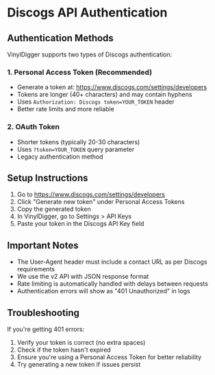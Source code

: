 # Discogs API Authentication

## Authentication Methods

VinylDigger supports two types of Discogs authentication:

### 1. Personal Access Token (Recommended)
- Generate a token at: https://www.discogs.com/settings/developers
- Tokens are longer (40+ characters) and may contain hyphens
- Uses `Authorization: Discogs token=YOUR_TOKEN` header
- Better rate limits and more reliable

### 2. OAuth Token
- Shorter tokens (typically 20-30 characters)
- Uses `?token=YOUR_TOKEN` query parameter
- Legacy authentication method

## Setup Instructions

1. Go to https://www.discogs.com/settings/developers
2. Click "Generate new token" under Personal Access Tokens
3. Copy the generated token
4. In VinylDigger, go to Settings > API Keys
5. Paste your token in the Discogs API Key field

## Important Notes

- The User-Agent header must include a contact URL as per Discogs requirements
- We use the v2 API with JSON response format
- Rate limiting is automatically handled with delays between requests
- Authentication errors will show as "401 Unauthorized" in logs

## Troubleshooting

If you're getting 401 errors:
1. Verify your token is correct (no extra spaces)
2. Check if the token hasn't expired
3. Ensure you're using a Personal Access Token for better reliability
4. Try generating a new token if issues persist

